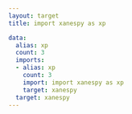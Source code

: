 ```yaml
---
layout: target
title: import xanespy as xp

data:
  alias: xp
  count: 3
  imports:
  - alias: xp
    count: 3
    import: import xanespy as xp
    target: xanespy
  target: xanespy
---
```

